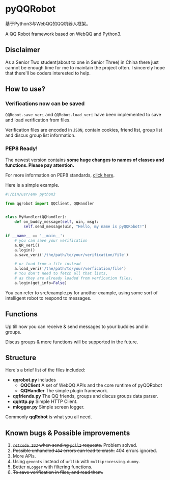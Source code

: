 # pyQQRobot
基于Python3与WebQQ的QQ机器人框架。

A QQ Robot framework based on WebQQ and Python3.

## Disclaimer
As a Senior Two student(about to one in Senior Three) in China there just cannot be enough time for me to maintain the project often. I sincerely hope that there'll be coders interested to help.

## How to use?

### Verifications now can be saved
`QQRobot.save_veri` and `QQRobot.load_veri` have been implemented to save and load verification from files.

Verification files are encoded in `JSON`, contain cookies, friend list, group list and discus group list information.

### PEP8 Ready!
The newest version contains **some huge changes to names of classes and functions. Please pay attention.**

For more information on PEP8 standards, [click here](https://www.douban.com/note/134971609/).

Here is a simple example.

```python
#!/bin/usr/env python3

from qqrobot import QQClient, QQHandler


class MyHandler(QQHandler):
    def on_buddy_message(self, uin, msg):
        self.send_message(uin, "Hello, my name is pyQQRobot!")

if __name__ == '__main__':
    # you can save your verification
    a.QR_veri()
    a.login()
    a.save_veri('/the/path/to/your/verification/file')

    # or load from a file instead
    a.load_veri('/the/path/to/your/verfication/file')
    # You don't need to fetch all that lists,
    # as they are already loaded from verfication files.
    a.login(get_info=False)
```

You can refer to src/example.py for another example, using some sort of intelligent robot to respond to messages.

## Functions
Up till now you can receive & send messages to your buddies and in groups.

Discus groups & more functions will be supported in the future.

## Structure
Here's a brief list of the files included:

* **qqrobot.py** includes
    * **QQClient** A set of WebQQ APIs and the core runtime of pyQQRobot
    * **QQHandler** The simple plugin framework.
* **qqfriends.py** The QQ friends, groups and discus groups data parser.
* **qqhttp.py** Simple HTTP Client.
* **mlogger.py** Simple screen logger.

Commonly **qqRobot** is what you all need.

## Known bugs & Possible improvements
1. ~~`retcode 103` when sending `poll2` requests.~~ Problem solved.
2. ~~Possible unhandled `404` errors can lead to crash.~~ 404 errors ignored.
3. More APIs.
4. Using `gevents` instead of `urllib` with `multiprocessing.dummy`.
5. Better `mLogger` with filtering functions.
6. ~~To save verification in files, and read them.~~